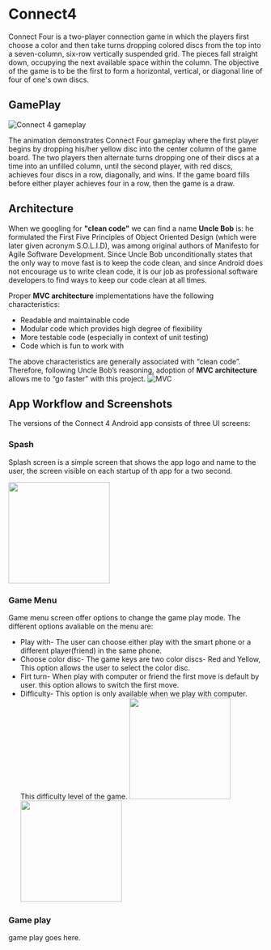# Connect4
Connect Four is a two-player connection game in which the players first choose a color and then take turns dropping colored discs from the top into a seven-column, six-row vertically suspended grid. The pieces fall straight down, occupying the next available space within the column. The objective of the game is to be the first to form a horizontal, vertical, or diagonal line of four of one's own discs.
## GamePlay
![Connect 4 gameplay](https://github.com/altercation/solarized/raw/master/img/solarized-palette.png)

The animation demonstrates Connect Four gameplay where the first player begins by dropping his/her yellow disc into the center column of the game board. The two players then alternate turns dropping one of their discs at a time into an unfilled column, until the second player, with red discs, achieves four discs in a row, diagonally, and wins. If the game board fills before either player achieves four in a row, then the game is a draw.

## Architecture
When we googling for **"clean code"** we can find a name **Uncle Bob** is: he formulated the First Five Principles of Object Oriented Design (which were later given acronym S.O.L.I.D), was among original authors of Manifesto for Agile Software Development. Since Uncle Bob unconditionally states that the only way to move fast is to keep the code clean, and since Android does not encourage us to write clean code, it is our job as professional software developers to find ways to keep our code clean at all times.

Proper **MVC architecture** implementations have the following characteristics:

* Readable and maintainable code
* Modular code which provides high degree of flexibility
* More testable code (especially in context of unit testing)
* Code which is fun to work with

The above characteristics are generally associated with “clean code”. Therefore, following Uncle Bob’s reasoning, adoption of  **MVC architecture** allows me to “go faster” with this project.
![MVC](https://github.com/rahulmmohan/Connect4_Android/blob/master/Files/Screen%20Shot%202017-06-04%20at%207.32.00%20PM.png)


## App Workflow and Screenshots

The versions of the Connect 4 Android app consists of three UI screens: 
### Spash 
Splash screen is a simple screen that shows the app logo and name to the user, the screen visible on each startup of th app for a two second.

<img src="https://github.com/rahulmmohan/Connect4_Android/blob/master/Files/splash.png" width=200px/>

### Game Menu
Game menu screen offer options to change the game play mode. The different options avaliable on the menu are:
* Play with- The user can choose either play with the smart phone or a different player(friend) in the same phone.
* Choose color disc- The game keys are two color discs- Red and Yellow, This option allows the user to select the color disc.
* Firt turn- When play with computer or friend the first move is default by user. this option allows to switch the first move.
* Difficulty- This option is only available when we play with computer. This difficulty level of the game.
<img src="https://github.com/rahulmmohan/Connect4_Android/blob/master/Files/menu1.png" width=200px/>                    <img src="https://github.com/rahulmmohan/Connect4_Android/blob/master/Files/menu2.png" width=200px/>
### Game play 
game play goes here.
